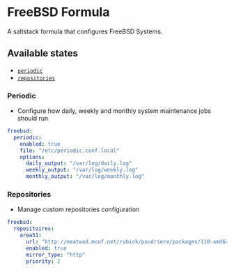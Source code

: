 # FreeBSD Formula

A saltstack formula that configures FreeBSD Systems.


## Available states

- [`periodic`](#periodic)
- [`repositories`](#repositories)

### Periodic

- Configure how daily, weekly and monthly system maintenance jobs should run

```yml
freebsd:
  periodic:
    enabled: true
    file: "/etc/periodic.conf.local"
    options:
      daily_output: "/var/log/daily.log"
      weekly_output: "/var/log/weekly.log"
      monthly_output: "/var/log/monthly.log"
```

### Repositories

- Manage custom repositories configuration

```yml
freebsd:
  repositoires:
    area51:
      url: "http://meatwad.mouf.net/rubick/poudriere/packages/110-amd64-kde/"
      enabled: true
      mirror_type: "http"
      priority: 2
```
